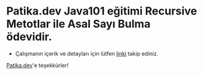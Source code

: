 # Patika.dev Java101 eğitimi Recursive Metotlar ile Asal Sayı Bulma ödevidir.

* Çalışmanın içerik ve detayları için lütfen [linki](https://academy.patika.dev/courses/java101/odev-recursive-prime) takip ediniz.

[Patika.dev](https://www.patika.dev/tr)'e teşekkürler!